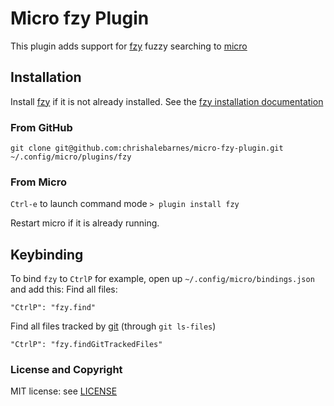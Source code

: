 Micro fzy Plugin
================

This plugin adds support for [fzy](https://github.com/jhawthorn/fzy) fuzzy searching to  [micro](https://github.com/zyedidia/micro)

## Installation

Install [fzy](https://github.com/jhawthorn/fzy) if it is not already installed. See the [fzy installation documentation](https://github.com/jhawthorn/fzy#installation)

### From GitHub
`git clone git@github.com:chrishalebarnes/micro-fzy-plugin.git ~/.config/micro/plugins/fzy`

### From Micro
`Ctrl-e` to launch command mode
`> plugin install fzy`

Restart micro if it is already running.

## Keybinding

To bind `fzy` to `CtrlP` for example, open up `~/.config/micro/bindings.json` and add this:
Find all files:
```
"CtrlP": "fzy.find"
```
Find all files tracked by [git](https://git-scm.com/) (through `git ls-files`)
```
"CtrlP": "fzy.findGitTrackedFiles"
```

### License and Copyright

MIT license: see [LICENSE](https://github.com/chrishalebarnes/micro-fzy-plugin/blob/master/LICENSE)
